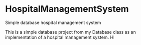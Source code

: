 # HospitalManagementSystem
Simple database hospital management system

This is a simple database project from my Database class as an implementation of a hospital management system.
HI
